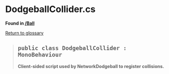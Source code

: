 # DodgeballCollider.cs
**Found in [/Ball](../BALLISTIC/Assets/Scripts/Ball/DodgeballCollider.cs)**

[Return to glossary](Glossary.md)

> ## `public class DodgeballCollider : MonoBehaviour`
> **Client-sided script used by NetworkDodgeball to register collisions.**
> 
